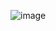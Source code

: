 ![image](https://github.com/weilun320/27-React-Vite-Resume/assets/41337787/f75a6b33-2ddc-4cb5-9584-e4bfa37ec24f)
